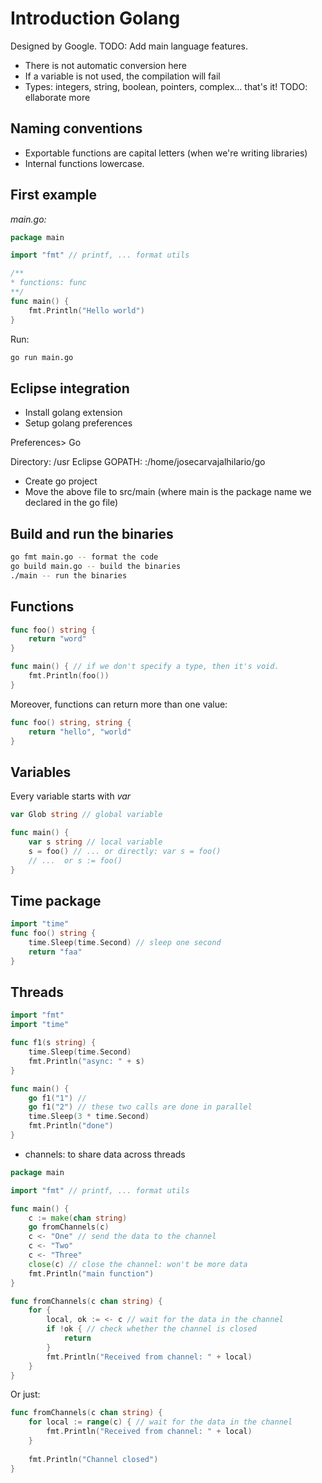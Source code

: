 # Introduction Golang

Designed by Google. 
TODO: Add main language features.
- There is not automatic conversion here
- If a variable is not used, the compilation will fail
- Types: integers, string, boolean, pointers, complex... that's it! TODO: ellaborate more

## Naming conventions

- Exportable functions are capital letters (when we're writing libraries)
- Internal functions lowercase.

## First example

*main.go:*
```go
package main

import "fmt" // printf, ... format utils

/**
* functions: func
**/ 
func main() {
	fmt.Println("Hello world")
}

```

Run:

```bash
go run main.go
```

## Eclipse integration

- Install golang extension
- Setup golang preferences

Preferences> Go

Directory: /usr
Eclipse GOPATH: :/home/josecarvajalhilario/go

- Create go project
- Move the above file to src/main (where main is the package name we declared in the go file)

## Build and run the binaries

```bash
go fmt main.go -- format the code
go build main.go -- build the binaries
./main -- run the binaries
```

## Functions

```go
func foo() string {
    return "word"
}

func main() { // if we don't specify a type, then it's void.
    fmt.Println(foo())
}
```

Moreover, functions can return more than one value:

```go
func foo() string, string {
    return "hello", "world"
}
```

## Variables

Every variable starts with *var*

```go
var Glob string // global variable

func main() { 
    var s string // local variable
    s = foo() // ... or directly: var s = foo()
    // ...  or s := foo()
}
```

## Time package

```go
import "time"
func foo() string {
	time.Sleep(time.Second) // sleep one second
	return "faa"
}
```

## Threads

```go
import "fmt"
import "time"

func f1(s string) {
    time.Sleep(time.Second)
    fmt.Println("async: " + s)
}

func main() {
    go f1("1") // 
    go f1("2") // these two calls are done in parallel
    time.Sleep(3 * time.Second)
	fmt.Println("done")
}
```

- channels: to share data across threads

```go
package main

import "fmt" // printf, ... format utils

func main() {
	c := make(chan string)
	go fromChannels(c)
	c <- "One" // send the data to the channel
	c <- "Two" 
    c <- "Three" 
    close(c) // close the channel: won't be more data
	fmt.Println("main function")
}

func fromChannels(c chan string) {
	for {
		local, ok := <- c // wait for the data in the channel
		if !ok { // check whether the channel is closed
			return
		}
		fmt.Println("Received from channel: " + local)
	}
}
```

Or just:

```go
func fromChannels(c chan string) {
	for local := range(c) { // wait for the data in the channel
		fmt.Println("Received from channel: " + local)
	}
	
	fmt.Println("Channel closed")
}
```